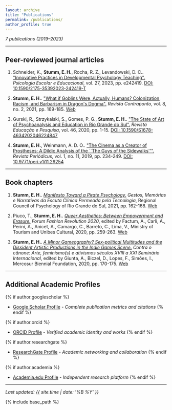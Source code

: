 ```yaml
---
layout: archive
title: "Publications"
permalink: /publications/
author_profile: true
---
```


*7 publications (2019–2023)*

---

## Peer-reviewed journal articles

1. Schneider, K., **Stumm, E. H.**, Rocha, R. Z., Levandowski, D. C.. ["Innovative Practices in Developmental Psychology Teaching".](https://doi.org/10.1590/2175-35392023-242419-T) *Psicologia Escolar e Educacional*, vol. 27, 2023, pp. e242419. [DOI: 10.1590/2175-35392023-242419-T](https://doi.org/10.1590/2175-35392023-242419-T)

2. **Stumm, E. H.**. ["What if Goblins Were, Actually, Humans? Colonization, Racism, and Barbarism in Dragon's Dogma".](https://www.seer.ufrgs.br/contraponto/article/view/117303/65101) *Revista Contraponto*, vol. 8, no. 2, 2021, pp. 169-185. [Web](https://www.seer.ufrgs.br/contraponto/article/view/117303/65101)

3. Gurski, R., Strzykalski, S., Gomes, P. G., **Stumm, E. H.**. ["The State of Art of Psychoanalysis and Education in Rio Grande do Sul".](https://doi.org/10.1590/S1678-4634202046224847) *Revista Educação e Pesquisa*, vol. 46, 2020, pp. 1-15. [DOI: 10.1590/S1678-4634202046224847](https://doi.org/10.1590/S1678-4634202046224847)

4. **Stumm, E. H.**, Weinmann, A. D. O.. ["The Cinema as a Creator of Prostheses: A Dildic Analysis of the ``The Guys of the Sidewalks''".](https://doi.org/10.9771/peri.v1i11.29254) *Revista Periódicus*, vol. 1, no. 11, 2019, pp. 234-249. [DOI: 10.9771/peri.v1i11.29254](https://doi.org/10.9771/peri.v1i11.29254)

---

## Book chapters

1. **Stumm, E. H.**. [*Manifesto Toward a Pirate Psychology.*](https://www.crprs.org.br/conteudo/publicacoes/coletanea_CPCP_final.pdf) *Gestos, Memórias e Narrativas da Escuta Clínica Permeada pela Tecnologia*, Regional Council of Psychology of Rio Grande do Sul, 2021, pp. 162-168. [Web](https://www.crprs.org.br/conteudo/publicacoes/coletanea_CPCP_final.pdf)

2. Piuco, T., **Stumm, E. H.**. [*Queer Aesthetics: Between Empowerment and Erasure.*](https://issuu.com/fashionrevolution/docs/fr-forum-2020) *Forum Fashion Revolution 2020*, edited by Factum, A., Carli, A., Perini, A., Anicet, A., Camargo, C., Barreto, C., Lima, V., Ministry of Tourism and Unibes Cultural, 2020, pp. 259-263. [Web](https://issuu.com/fashionrevolution/docs/fr-forum-2020)

3. **Stumm, E. H.**. [*A Minor Gameography? Sex-political Multitudes and the Dissident Artistic Productions in the Indie Games Scene.*](https://21cf08b2-90b0-4b83-97f9-807117bee408.filesusr.com/ugd/af02ce_25e71233bb4b4c42877ad2ac1b95b75b.pdf) *Contra o cânone: Arte, feminismo(s) e ativismos séculos XVIII a XXI Seminário Internacional*, edited by Giunta, A., Biczel, D., Lopes, F., Simões, I., Mercosur Biennial Foundation, 2020, pp. 170-175. [Web](https://21cf08b2-90b0-4b83-97f9-807117bee408.filesusr.com/ugd/af02ce_25e71233bb4b4c42877ad2ac1b95b75b.pdf)

---

## Additional Academic Profiles

{% if author.googlescholar %}
- [Google Scholar Profile]({{author.googlescholar}}) - *Complete publication metrics and citations*
{% endif %}

{% if author.orcid %}
- [ORCID Profile](https://orcid.org/{{author.orcid}}) - *Verified academic identity and works*
{% endif %}

{% if author.researchgate %}
- [ResearchGate Profile]({{author.researchgate}}) - *Academic networking and collaboration*
{% endif %}

{% if author.academia %}
- [Academia.edu Profile]({{author.academia}}) - *Independent research platform*
{% endif %}

---

*Last updated: {{ site.time | date: '%B %Y' }}*

{% include base_path %}
